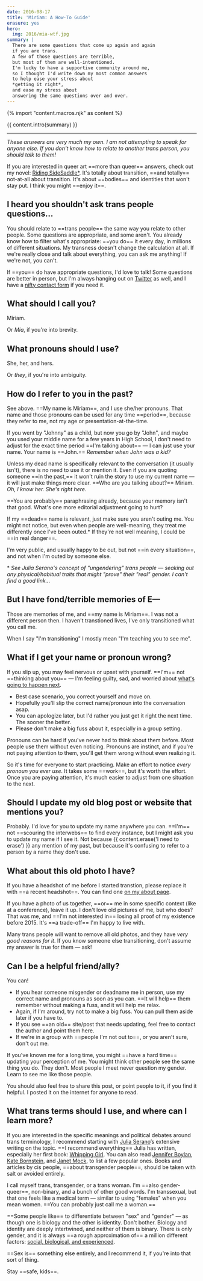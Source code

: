 ```yaml
---
date: 2016-08-17
title: 'Miriam: A How-To Guide'
erasure: yes
hero:
  img: 2016/mia-wtf.jpg
summary: |
  There are some questions that come up again and again
  if you are trans.
  A few of those questions are terrible,
  but most of them are well-intentioned.
  I'm lucky to have a supportive community around me,
  so I thought I'd write down my most common answers
  to help ease your stress about
  *getting it right*,
  and ease my stress about
  answering the same questions over and over.
---
```

{% import "content.macros.njk" as content %}

{{ content.intro(summary) }}

------

*These answers are very much my own.
I am not attempting to speak for anyone else.
If you don't know how to relate to another trans person,
you should talk to them!*

If you are interested in queer art
==more than queer== answers,
check out
my novel: [Riding SideSaddle*](/writing/ridingsidesaddle/).
It's totally about transition,
==and totally== not-at-all about transition.
It's about ==bodies== and identities that won't stay put.
I think you might ==enjoy it==.

## I heard you shouldn't ask trans people questions...

You should relate to ==trans people==
the same way you relate to other people.
Some questions are appropriate, and some aren't.
You already know how to filter what's appropriate:
==you do== it every day,
in millions of different situations.
My transness doesn't change the calculation at all.
If we're really close and talk about everything,
you can ask me anything!
If we're not, you can't.

If ==you== do have appropriate questions,
I'd love to talk!
Some questions are better in person,
but I'm always hanging out on
[Twitter](http://twitter.com/mirisuzanne) as well,
and I have a [nifty contact form](/contact/)
if you need it.

## What should I call you?

Miriam.

Or *Mia*, if you're into brevity.

## What pronouns should I use?

She, her, and hers.

Or *they*, if you're into ambiguity.

## How do I refer to you in the past?

See above.
==My name is Miriam==,
and I use she/her pronouns.
That name and those pronouns can be used
for any time ==period==,
because they refer to me,
not my age or presentation-at-the-time.

If you went by "Johnny" as a child,
but now you go by "John",
and maybe you used your middle name for a few years in High School,
I don't need to adjust for the exact
time period ==I'm talking about== —
I can just use your name.
Your name is ==John.==
*Remember when John was a kid?*

Unless my dead name is specifically relevant to the conversation
(it usually isn't),
there is no need to use it or mention it.
Even if you are quoting someone ==in the past,==
it won't ruin the story to use my current name —
it will just make things more clear.
==Who are you talking about?==
Miriam.
*Oh, I know her. She's right here.*

==You are probably== paraphrasing already,
because your memory isn't that good.
What's one more editorial adjustment going to hurt?

If my ==dead== name is relevant,
just make sure you aren't outing me.
You might not notice,
but even when people are well-meaning,
they treat me differently once I've been outed.\*
If they're not well meaning,
I could be ==in real danger==.

I'm very public,
and usually happy to be out,
but not ==in every situation==,
and not when I'm outed by someone else.

\* *See Julia Serano's concept of "ungendering" trans people —
seaking out any physical/habitual traits
that might "prove" their "real" gender.
I can't find a good link...*

## But I have fond/terrible memories of E—

Those are memories of me,
and ==my name is Miriam==.
I was not a different person then.
I haven't transtioned lives,
I've only transitioned what you call me.

When I say "I'm transitioning"
I mostly mean "I'm teaching you to see me".

## What if I get your name or pronoun wrong?

If you slip up,
you may feel nervous or upset with yourself.
==I'm== not ==thinking about you== —
I'm feeling guilty, sad, and worried about
[what's going to happen next](http://www.jennamcwilliams.com/2016/08/07/what-do-to-if-you-use-the-wrong-pronouns-for-me/).

- Best case scenario, you correct yourself and move on.
- Hopefully you'll slip the correct name/pronoun
  into the conversation asap.
- You can apologize later,
  but I'd rather you just get it right the next time.
  The sooner the better.
- Please don't make a big fuss about it,
  especially in a group setting.

Pronouns can be hard if you've never had to think about them before.
Most people use them without even noticing.
Pronouns are instinct,
and if you're not paying attention to them,
you'll get them wrong without even realizing it.

So it's time for everyone to start practicing.
Make an effort to notice *every pronoun you ever use*.
It takes some ==work==,
but it's worth the effort.
Once you are paying attention,
it's much easier to adjust from one situation to the next.

## Should I update my old blog post or website that mentions you?

Probably.
I'd love for you to update my name anywhere you can.
==I'm== not
==scouring the interwebs==
to find every instance,
but I might ask you to
update my name if I see it.
Not because {{ content.erase('I need to erase') }}
any mention of my past,
but because it's confusing to refer to a person
by a name they don't use.

## What about this old photo I have?

If you have a headshot of me before I started transtion,
please replace it with ==a recent headshot==.
You can find one [on my about page](/who/).

If you have a photo of us together,
==or== me in some specific context
(like at a conference), leave it up.
I don't love old pictures of me,
but who does? That was me,
and ==I'm not interested in==
losing all proof of my existence before 2015.
It's ==a trade-off== I'm happy to live with.

Many trans people will want to remove all old photos,
and they have *very good reasons for it*.
If you know someone else transitioning,
don't assume my answer is true for them — ask!

## Can I be a helpful friend/ally?

You can!

- If you hear someone misgender or deadname me in person,
  use my correct name and pronouns as soon as you can.
  ==It will help== them remember without making a fuss,
  and it will help me relax.
- Again, if I'm around, try not to make a big fuss.
  You can pull them aside later if you have to.
- If you see ==an old== site/post that needs updating,
  feel free to contact the author and point them here.
- If we're in a group with ==people I'm not out to==,
  or you aren't sure, don't out me.

If you've known me for a long time,
you might ==have a hard time== updating your perception of me.
You might think other people see the same thing you do.
They don't.
Most people I meet never question my gender.
Learn to see me like those people.

You should also feel free to share this post,
or point people to it,
if you find it helpful.
I posted it on the internet for anyone to read.

## What trans terms should I use, and where can I learn more?

If you are interested in the specific meanings
and political debates around trans terminology,
I recommend starting with
[Julia Serano](http://www.juliaserano.com/terminology.html)’s
extensive writing on the topic.
==I recommend everything== Julia has written,
especially her first book:
[Whipping Girl](https://www.amazon.com/dp/1580056229/ref=pd_lpo_sbs_dp_ss_1/151-5666770-2045969).
You can also read [Jennifer Boylan](http://www.jenniferboylan.net/),
[Kate Bornstein](http://katebornstein.com/),
and [Janet Mock](http://janetmock.com/),
to list a few popular ones.
Books and articles by cis people,
==about transgender people==,
should be taken with salt or avoided entirely.

I call myself trans, transgender, or a trans woman.
I'm ==also gender-queer==, non-binary,
and a bunch of other good words.
I'm transsexual,
but that one feels like a medical term —
similar to using "females" when you mean women.
==You can probably just call me a woman.==

==Some people like== to differentiate between "sex" and "gender" —
as though one is biology and the other is identity.
Don't bother.
Biology and identity are deeply intertwined,
and neither of them is binary.
There is only gender,
and it is always ==a rough approximation of==
a million different factors:
[social, biological, and experienced](http://juliaserano.blogspot.com/2013/11/what-is-gender-artifactualism.html).

==Sex is== something else entirely,
and I recommend it,
if you're into that sort of thing.

Stay ==safe, kids==.
